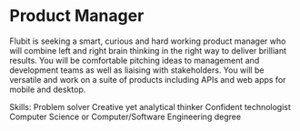 Product Manager
===========================

Flubit is seeking a smart, curious and hard working product manager who will combine left and right brain thinking in the right way to deliver brilliant results. You will be comfortable pitching ideas to management and development teams as well as liaising with stakeholders. You will be versatile and work on a suite of products including APIs and web apps for mobile and desktop.  

Skills:
Problem solver
Creative yet analytical thinker
Confident technologist
Computer Science or Computer/Software Engineering degree
